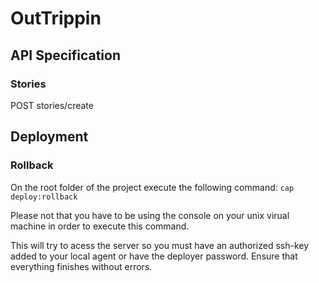 # OutTrippin

## API Specification
### Stories
POST stories/create

## Deployment

### Rollback
On the root folder of the project execute the following command:
``cap deploy:rollback``

Please not that you have to be using the console on your unix virual machine in order to execute this command.

This will try to acess the server so you must have an authorized ssh-key added to your local agent or have the deployer password.
Ensure that everything finishes without errors.
